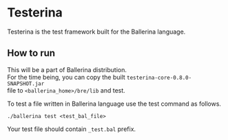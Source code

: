 # Testerina

Testerina is the test framework built for the Ballerina language.

## How to run

This will be a part of Ballerina distribution.  
For the time being, you can copy the built ```testerina-core-0.8.0-SNAPSHOT.jar```  
file to ```<ballerina_home>/bre/lib``` and test.  

To test a file written in Ballerina language use the test command as follows.

```./ballerina test <test_bal_file>```

Your test file should contain ```_test.bal``` prefix.